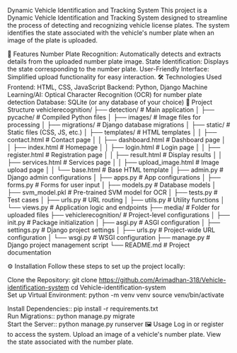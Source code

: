 Dynamic Vehicle Identification and Tracking System
This project is a Dynamic Vehicle Identification and Tracking System designed to streamline the process of detecting and recognizing vehicle license plates. The system identifies the state associated with the vehicle's number plate when an image of the plate is uploaded.

🚀 Features
Number Plate Recognition: Automatically detects and extracts details from the uploaded number plate image.
State Identification: Displays the state corresponding to the number plate.
User-Friendly Interface: Simplified upload functionality for easy interaction.
🛠️ Technologies Used
Frontend: HTML, CSS, JavaScript
Backend: Python, Django
Machine Learning/AI: Optical Character Recognition (OCR) for number plate detection
Database: SQLite (or any database of your choice)
📂 Project Structure
vehiclerecognition/
├── detection/ # Main application
│ ├── pycache/ # Compiled Python files
│ ├── images/ # Image files for processing
│ ├── migrations/ # Django database migrations
│ ├── static/ # Static files (CSS, JS, etc.)
│ ├── templates/ # HTML templates
│ │ ├── contact.html # Contact page
│ │ ├── dashboard.html # Dashboard page
│ │ ├── index.html # Homepage
│ │ ├── login.html # Login page
│ │ ├── register.html # Registration page
│ │ ├── result.html # Display results
│ │ ├── services.html # Services page
│ │ ├── upload_image.html # Image upload page
│ │ └── base.html # Base HTML template
│ ├── admin.py # Django admin configurations
│ ├── apps.py # App configurations
│ ├── forms.py # Forms for user input
│ ├── models.py # Database models
│ ├── svm_model.pkl # Pre-trained SVM model for OCR
│ ├── tests.py # Test cases
│ ├── urls.py # URL routing
│ ├── utils.py # Utility functions
│ └── views.py # Application logic and endpoints
├── media/ # Folder for uploaded files
├── vehiclerecognition/ # Project-level configurations
│ ├── init.py # Package initialization
│ ├── asgi.py # ASGI configuration
│ ├── settings.py # Django project settings
│ ├── urls.py # Project-wide URL configuration
│ └── wsgi.py # WSGI configuration
├── manage.py # Django project management script
└── README.md # Project documentation

⚙️ Installation
Follow these steps to set up the project locally:

Clone the Repository:
git clone  https://github.com/Arimadhan-318/Vehicle-identification-system
cd Vehicle-identification-system  
Set up Virtual Environment:
python -m venv venv
source venv/bin/activate  

Install Dependencies::
pip install -r requirements.txt  
Run Migrations::
python manage.py migrate  
Start the Server::
python manage.py runserver
🖼️ Usage
Log in or register to access the system.
Upload an image of a vehicle's number plate.
View the state associated with the number plate.
